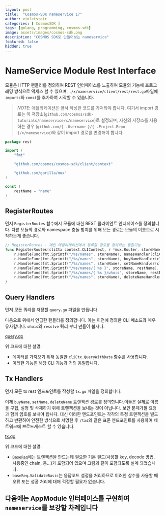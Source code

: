 ```yaml
---
layout: post
title:  "Cosmos-SDK nameservice 17"
author: violetstair
categories: [ CosmosSDK ]
tags: [golang, programming, cosmos-sdk]
image: assets/images/cosmos-sdk.png
description: "COSMOS SDK로 만들어보는 nameservice"
featured: false
hidden: true
---
```


# NameService Module Rest Interface

모듈은 HTTP 핸들러를 정의하여 REST 인터페이스를 노출하여 모듈의 기능에 프로그래밍 방식으로 액세스 할 수 있으며,
`./x/nameservice/client/rest/rest.go`파일에 `imports`와 `const`를 추가하여 시작할 수 있습니다.

> _*NOTE*_: 애플리케이션은 앞서 작성한 코드를 가져와야 합니다. 여기서 import 경로는 이 저장소(`github.com/cosmos/sdk-tutorials/nameservice/x/nameservice`)로 설정되며, 자신의 저장소를 사용하는 경우 (`github.com/{ .Username }/{ .Project.Repo }/x/nameservice`)와 같이 import 경로를 변경해야 합니다.

```go
package rest

import (
    "fmt"

    "github.com/cosmos/cosmos-sdk/client/context"

    "github.com/gorilla/mux"
)

const (
    restName = "name"
)
```

## RegisterRoutes

먼저 `RegisterRoutes` 함수에서 모듈에 대한 REST 클라이언트 인터페이스를 정의합니다.
다른 모듈의 경로와 namespace 충돌 방지를 위해 모든 경로는 모듈의 이름으로 시작하는게 좋습니다.

```go
// RegisterRoutes - 메인 애플리케이션에서 등록할 경로를 정의하는 통합기능
func RegisterRoutes(cliCtx context.CLIContext, r *mux.Router, storeName string) {
    r.HandleFunc(fmt.Sprintf("/%s/names", storeName), namesHandler(cliCtx, storeName)).Methods("GET")
    r.HandleFunc(fmt.Sprintf("/%s/names", storeName), buyNameHandler(cliCtx)).Methods("POST")
    r.HandleFunc(fmt.Sprintf("/%s/names", storeName), setNameHandler(cliCtx)).Methods("PUT")
    r.HandleFunc(fmt.Sprintf("/%s/names/{ %s }", storeName, restName), resolveNameHandler(cliCtx, storeName)).Methods("GET")
    r.HandleFunc(fmt.Sprintf("/%s/names/{ %s }/whois", storeName, restName), whoIsHandler(cliCtx, storeName)).Methods("GET")
    r.HandleFunc(fmt.Sprintf("/%s/names", storeName), deleteNameHandler(cliCtx)).Methods("DELETE")
}
```

## Query Handlers

먼저 모든 쿼리를 저장할 `query.go` 파일을 만듭니다

다음으로 위에서 언급한 핸들러를 정의합니다. 이는 이전에 정의한 CLI 메소드와 매우 유사합니다. `whois`와 `resolve` 쿼리 부터 만들어 봅시다.

[query.go](https://github.com/cosmos/sdk-tutorials/blob/master/nameservice/x/nameservice/client/rest/query.go)

위 코드에 대한 설명:

- 데이터를 가져오기 위해 동일한 `cliCtx.QueryWithData` 함수를 사용합니다.
- 이러한 기능은 해당 CLI 기능과 거의 동일합니다.

## Tx Handlers

먼저 모든 tx rest 엔드포인트를 작성할 `tx.go` 파일을 정의합니다.

이제 `buyName`, `setName`, `deleteName` 트랜잭션 경로를 정의합니다.이들은 실제로 이름을 구힙, 설정 및 삭제하기 위해 트랜잭션을 보내는 것이 아닙니다. 보안 문제가될 요청과 함께 암호를 보내야 합니다. 대신 이러한 엔드포인트는 각각의 특정 트랜잭션을 빌드하고 반환하여 안전한 방식으로 서명한 후 `/txs`와 같은 표준 엔드포인트를 사용하여 네트워크에 브로드캐스트 할 수 있습니다.

[tx.go](https://github.com/cosmos/sdk-tutorials/blob/master/nameservice/x/nameservice/client/rest/tx.go)

위 코드에 대한 설명:

- [`BaseReq`](https://godoc.org/github.com/cosmos/cosmos-sdk/client/utils#BaseReq)에는 트랜잭션을 만드는데 필요한 기본 필드(사용할 key, decode 방법, 사용중인 chain, 등...)가 포함되어 있으며 그림과 같이 포함되도록 설계 되었습니다.
- `baseReq.ValidateBasic`는 응답코드 설정을 처리하므로 이러한 삼수를 사용할 때 오류 또는 성공 처리에 대해 걱정할 필요가 없습니다.

## 다음에는 AppModule 인터페이스를 구현하여 `nameservice`를 보강할 차례입니다
